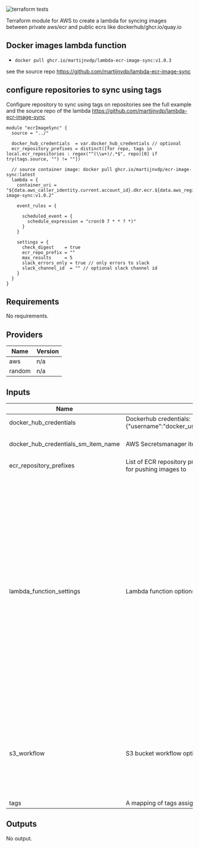 ![terraform tests](https://github.com/martijnvdp/terraform-ecr-image-sync/actions/workflows/terraform.yml/badge.svg)

Terraform module for AWS to create a lambda for syncing images <br>
between private aws/ecr and public ecrs like dockerhub/ghcr.io/quay.io
## Docker images lambda function

- `docker pull ghcr.io/martijnvdp/lambda-ecr-image-sync:v1.0.3`

see the source repo https://github.com/martijnvdp/lambda-ecr-image-sync

## configure repositories to sync using tags

Configure repository to sync using tags on repositories
see the full example and the source repo of the lambda 
https://github.com/martijnvdp/lambda-ecr-image-sync


```hcl
module "ecrImageSync" {
  source = "../"

  docker_hub_credentials  = var.docker_hub_credentials // optional
  ecr_repository_prefixes = distinct([for repo, tags in local.ecr_repositories : regex("^(\\w+)/.*$", repo)[0] if try(tags.source, "") != ""])

  // source container image: docker pull ghcr.io/martijnvdp/ecr-image-sync:latest
  lambda = {
    container_uri = "${data.aws_caller_identity.current.account_id}.dkr.ecr.${data.aws_region.current.name}.amazonaws.com/images/ecr-image-sync:v1.0.2"

    event_rules = {

      scheduled_event = {
        schedule_expression = "cron(0 7 * * ? *)"
      }
    }

    settings = {
      check_digest    = true
      ecr_repo_prefix = ""
      max_results     = 5
      slack_errors_only = true // only errors to slack
      slack_channel_id  = "" // optional slack channel id
    }
  }
}

```
<!--- BEGIN_TF_DOCS --->
## Requirements

No requirements.

## Providers

| Name | Version |
|------|---------|
| aws | n/a |
| random | n/a |

## Inputs

| Name | Description | Type | Default | Required |
|------|-------------|------|---------|:--------:|
| docker\_hub\_credentials | Dockerhub credentials: {"username":"docker\_username","password":"docker\_password"} | `string` | `null` | no |
| docker\_hub\_credentials\_sm\_item\_name | AWS Secretsmanager item name for dockerhub credentials | `string` | `"docker-hub-ecr-image-sync"` | no |
| ecr\_repository\_prefixes | List of ECR repository prefixes to give the lambda function access for pushing images to | `list(string)` | `null` | no |
| lambda\_function\_settings | Lambda function options | <pre>object({<br>    name            = optional(string, "ecr-image-sync")<br>    container_uri   = optional(string, null)<br>    timeout         = optional(number, 900)<br>    zip_file_folder = optional(string, "dist")<br>    event_rules = optional(object({<br>      payload_updated = optional(object({<br>        description = optional(string, "Capture all updated input JSON events: ECRImageSyncScheduledEvent")<br>        is_enabled  = optional(bool, false)<br>      }), {}),<br>      repository_tags = optional(object({<br>        description = optional(string, "Capture each ECR repository tag changed event")<br>        is_enabled  = optional(bool, true)<br>      }), {})<br>      scheduled_event = optional(object({<br>        description         = optional(string, "CloudWatch schedule for synchronization of the public Docker images.")<br>        is_enabled          = optional(bool, true)<br>        schedule_expression = optional(string, "cron(0 6 * * ? *)")<br>      }), {})<br>    }), {})<br>    sync_settings = optional(object({<br>      check_digest = optional(bool, true)<br>      max_results  = optional(number, 100)<br>    }), {})<br>  })</pre> | `{}` | no |
| s3\_workflow | S3 bucket workflow options | <pre>object({<br>    bucket                 = optional(string, "ecr-image-sync")<br>    codebuild_project_name = optional(string, "ecr-image-sync")<br>    codepipeline_name      = optional(string, "ecr-image-sync")<br>    crane_version          = optional(string, "v0.11.0")<br>    create_bucket          = optional(bool, true)<br>    debug                  = optional(bool, false)<br>    enabled                = optional(bool, false)<br>  })</pre> | `{}` | no |
| tags | A mapping of tags assigned to the resources | `map(string)` | `null` | no |

## Outputs

No output.

<!--- END_TF_DOCS --->
